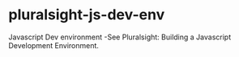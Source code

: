 # pluralsight-js-dev-env
Javascript Dev environment -See Pluralsight: Building a Javascript Development Environment. 
